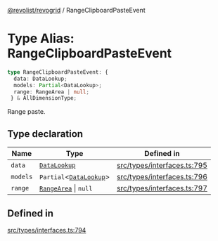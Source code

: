 [@revolist/revogrid](README.md) / RangeClipboardPasteEvent

# Type Alias: RangeClipboardPasteEvent

```ts
type RangeClipboardPasteEvent: {
  data: DataLookup;
  models: Partial<DataLookup>;
  range: RangeArea | null;
 } & AllDimensionType;
```

Range paste.

## Type declaration

| Name | Type | Defined in |
| ------ | ------ | ------ |
| `data` | [`DataLookup`](TypeAlias.DataLookup.md) | [src/types/interfaces.ts:795](https://github.com/revolist/revogrid/blob/1d7f63e049242097564b7da6ec33fe3875543951/src/types/interfaces.ts#L795) |
| `models` | `Partial`\<[`DataLookup`](TypeAlias.DataLookup.md)\> | [src/types/interfaces.ts:796](https://github.com/revolist/revogrid/blob/1d7f63e049242097564b7da6ec33fe3875543951/src/types/interfaces.ts#L796) |
| `range` | [`RangeArea`](TypeAlias.RangeArea.md) \| `null` | [src/types/interfaces.ts:797](https://github.com/revolist/revogrid/blob/1d7f63e049242097564b7da6ec33fe3875543951/src/types/interfaces.ts#L797) |

## Defined in

[src/types/interfaces.ts:794](https://github.com/revolist/revogrid/blob/1d7f63e049242097564b7da6ec33fe3875543951/src/types/interfaces.ts#L794)
